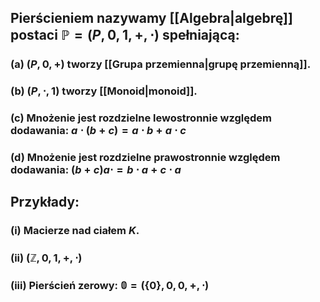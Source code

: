 ## **Pierścieniem** nazywamy [[Algebra|algebrę]] postaci $\mathbb{P} = (P,0,1,+,\cdot)$ spełniającą:
###  (a) $(P,0,+)$ tworzy [[Grupa przemienna|grupę przemienną]].
### (b) $(P,\cdot,1)$ tworzy [[Monoid|monoid]]. 
### (c) Mnożenie jest rozdzielne lewostronnie względem dodawania: $a\cdot(b+c)=a \cdot b + a  \cdot c$ 
### (d) Mnożenie jest rozdzielne prawostronnie względem dodawania: $(b+c)a\cdot=b \cdot a + c  \cdot a$ 
## **Przykłady**:
### (i) Macierze nad ciałem $K$.
### (ii) $(\mathbb{Z},0,1,+,\cdot)$
### (iii) Pierścień zerowy: $\mathbb{0}=(\{0\},0,0,+,\cdot)$ 